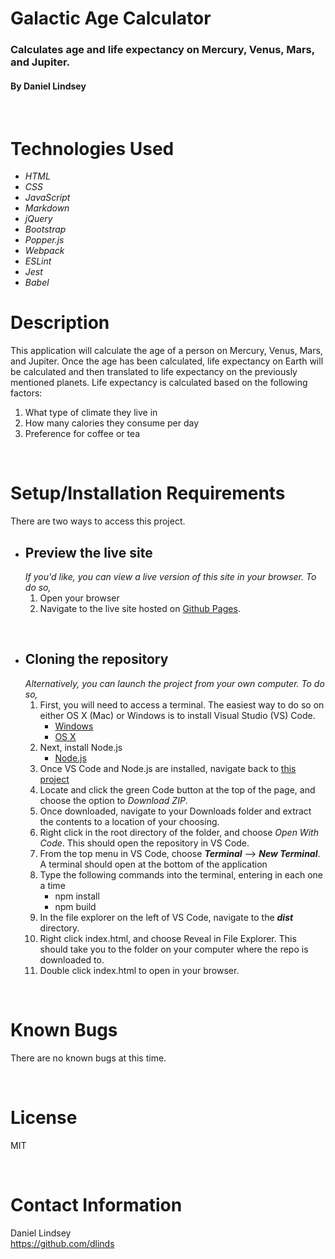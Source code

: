 # Galactic Age Calculator

### Calculates age and life expectancy on Mercury, Venus, Mars, and Jupiter.

#### By Daniel Lindsey  
<br>

# Technologies Used

* _HTML_
* _CSS_
* _JavaScript_
* _Markdown_
* _jQuery_
* _Bootstrap_
* _Popper.js_
* _Webpack_
* _ESLint_
* _Jest_
* _Babel_

# Description
This application will calculate the age of a person on Mercury, Venus, Mars, and Jupiter. Once the age has been calculated, life expectancy on Earth will be calculated and then translated to life expectancy on the previously mentioned planets. Life expectancy is calculated based on the following factors:  
 
1. What type of climate they live in
2. How many calories they consume per day
3. Preference for coffee or tea   
<br>

# Setup/Installation Requirements

There are two ways to access this project.  
* ## Preview the live site
    _If you'd like, you can view a live version of this site in your browser. To do so,_
    1. Open your browser
    2. Navigate to the live site hosted on [Github Pages](https://dlinds.github.io/galactic-age-calculator/).  
<br>

* ## Cloning the repository
    _Alternatively, you can launch the project from your own computer. To do so,_
    1. First, you will need to access a terminal. The easiest way to do so on either OS X (Mac) or Windows is to install Visual Studio (VS) Code.
        *  [Windows](https://code.visualstudio.com/docs/?dv=win64user)
        *  [OS X](https://code.visualstudio.com/docs/?dv=osx)
    2. Next, install Node.js
        * [Node.js](https://nodejs.org/en/download/)
    3. Once VS Code and Node.js are installed, navigate back to [this project](https://github.com/dlinds/galactic-age-calculator)
    4. Locate and click the green Code button at the top of the page, and choose the option to _Download ZIP_.
    5. Once downloaded, navigate to your Downloads folder and extract the contents to a location of your choosing. 
    6. Right click in the root directory of the folder, and choose _Open With Code_. This should open the repository in VS Code.
    7. From the top menu in VS Code, choose **_Terminal_** --> **_New Terminal_**. A terminal should open at the bottom of the application
    8. Type the following commands into the terminal, entering in each one a time
       * npm install
       * npm build
    9. In the file explorer on the left of VS Code, navigate to the **_dist_** directory.
    10. Right click index.html, and choose Reveal in File Explorer. This should take you to the folder on your computer where the repo is downloaded to.
    11. Double click index.html to open in your browser.

<br>

# Known Bugs

There are no known bugs at this time.

<br>

# License

MIT

<br>

# Contact Information

Daniel Lindsey  
https://github.com/dlinds  